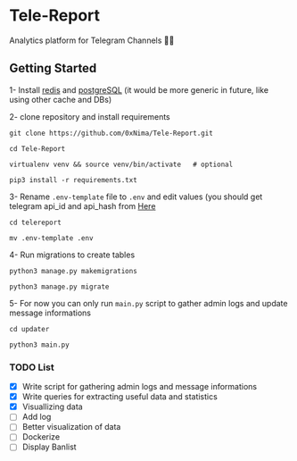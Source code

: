 # Tele-Report
Analytics platform for Telegram Channels 🚧👷


## Getting Started

1- Install [redis](https://redis.io/topics/quickstart) and [postgreSQL](https://www.postgresql.org/download/) (it would be more generic in future, like using other cache and DBs)

2- clone repository and install requirements
```
git clone https://github.com/0xNima/Tele-Report.git

cd Tele-Report

virtualenv venv && source venv/bin/activate   # optional

pip3 install -r requirements.txt

```
3- Rename `.env-template` file to `.env` and edit values (you should get telegram api_id and api_hash from [Here](https://my.telegram.org/auth?to=apps)
```
cd telereport

mv .env-template .env
```
4- Run migrations to create tables
```
python3 manage.py makemigrations

python3 manage.py migrate
```
5- For now you can only run `main.py` script to gather admin logs and update message informations
```
cd updater

python3 main.py
```

### TODO List

- [x] Write script for gathering admin logs and message informations
- [x] Write queries for extracting useful data and statistics
- [x] Visuallizing data
- [ ] Add log
- [ ] Better visualization of data
- [ ] Dockerize
- [ ] Display Banlist
